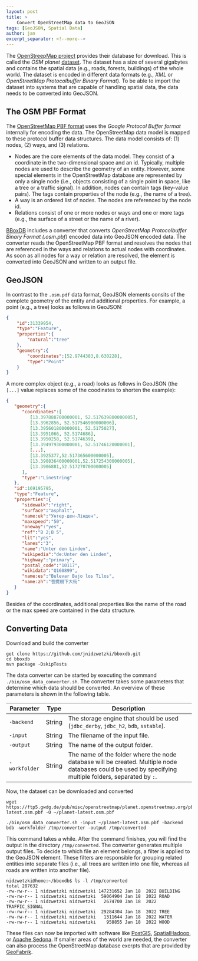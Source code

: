 ```yaml
---
layout: post
title: >
    Convert OpenStreetMap data to GeoJSON 
tags: [GeoJSON, Spatial Data]
author: jan
excerpt_separator: <!--more-->
---
```


The [OpenStreepMap project](https://www.openstreetmap.org/) provides their database for download. This is called the _OSM planet_ [dataset](https://wiki.openstreetmap.org/wiki/Planet.osm). The dataset has a size of several gigabytes and contains the spatial data (e.g., roads, forests, buildings) of the whole world. The dataset is encoded  in different data formats (e.g., _XML_ or _OpenStreetMap Protocolbuffer Binary Format_). To be able to import the dataset into systems that are capable of handling spatial data, the data needs to be converted into GeoJSON.

<!--more-->

## The OSM PBF Format

The [OpenStreetMap PBF format](https://wiki.openstreetmap.org/wiki/PBF_Format) uses the _Google Protocol Buffer format_ internally for encoding the data. The OpenStreetMap data model is mapped to these protocol buffer data structures. The data model consists of: (1) nodes, (2) ways, and (3) relations. 

* Nodes are the core elements of the data model. They consist of a coordinate in the two-dimensional space and an id. Typically, multiple nodes are used to describe the geometry of an entity. However, some special elements in the OpenStreetMap database are represented by only a single node (i.e., objects consisting of a single point in space, like a tree or a traffic signal). In addition, nodes can contain tags (key-value pairs). The tags contain properties of the node (e.g., the name of a tree). 
* A way is an ordered list of nodes. The nodes are referenced by the node id. 
* Relations consist of one or more nodes or ways and one or more tags (e.g., the surface of a street or the name of a river). 

[BBoxDB](https://bboxdb.org) includes a converter that converts _OpenStreetMap Protocolbuffer Binary Format (.osm.pbf)_ encoded data into GeoJSON encoded data. The converter reads the OpenStreetMap PBF format and resolves the nodes that are referenced in the ways and relations to actual nodes with coordinates. As soon as all nodes for a way or relation are resolved, the element is converted into GeoJSON and written to an output file.

## GeoJSON

In contrast to the `.osm.pdf` data format, GeoJSON elements consits of the complete geometry of the entity and additional properties. For example, a point (e.g., a tree) looks as follows in GeoJSON:

```json
{
    "id":31339954,
    "type":"Feature",
    "properties":{
        "natural":"tree"
    },
    "geometry":{
        "coordinates":[52.9744383,8.630228],
        "type":"Point"
    }
}
```

A more complex object (e.g., a road) looks as follows in GeoJSON (the `[...]` value replaces some of the coodinates to shorten the example):

```json
{
   "geometry":{
      "coordinates":[
         [13.397888700000001, 52.517639800000005],
         [13.3962856, 52.517546900000006],
         [13.395601800000001, 52.5175027],
         [13.3951066, 52.5174686],
         [13.3950258, 52.5174639],
         [13.394979300000001, 52.51746120000001],
         [...],
         [13.3925377,52.517365600000005],
         [13.390836400000001,52.517254300000005],
         [13.3906881,52.517270700000005]
      ],
      "type":"LineString"
   },
   "id":169195795,
   "type":"Feature",
   "properties":{
      "sidewalk":"right",
      "surface":"asphalt",
      "name:uk":"Унтер-ден-Лінден",
      "maxspeed":"50",
      "oneway":"yes",
      "ref":"B 2;B 5",
      "lit":"yes",
      "lanes":"3",
      "name":"Unter den Linden",
      "wikipedia":"de:Unter den Linden",
      "highway":"primary",
      "postal_code":"10117",
      "wikidata":"Q160899",
      "name:es":"Bulevar Bajo los Tilos",
      "name:zh":"菩提樹下大街"
   }
}
```

Besides of the coordinates, additional properties like the name of the road or the max speed are contained in the data structure.

## Converting Data

Download and build the converter

```shell
get clone https://github.com/jnidzwetzki/bboxdb.git
cd bboxdb
mvn package -DskipTests
```

The data converter can be started by executing the command `./bin/osm_data_converter.sh`. The converter takes some parameters that determine which data should be converted. An overview of these parameters is shown in the following table.


|   Parameter |  Type  | Description     |
|-------------|--------|-----------------|
`-backend`    | String | The storage engine that should be used (`jdbc_derby`, `jdbc_h2`, `bdb`, `sstable`). |
`-input`      | String | The filename of the input file. |
`-output`     | String | The name of the output folder. |
`-workfolder` | String | The name of the folder where the node database will be created. Multiple node databases could be used by specifying multiple folders, separated by `:`.|

Now, the dataset can be downloaded and converted

```shell
wget https://ftp5.gwdg.de/pub/misc/openstreetmap/planet.openstreetmap.org/pbf/planet-latest.osm.pbf -O ~/planet-latest.osm.pbf

./bin/osm_data_converter.sh -input ~/planet-latest.osm.pbf -backend bdb -workfolder /tmp/converter -output /tmp/converted
```

This command takes a while. After the command finishes, you will find the output in the directory `/tmp/converted`. The converter generates multiple output files. To decide to which file an element belongs, a filter is applied to the GeoJSON element. These filters are responsible for grouping related entities into separate files (i.e., all trees are written into one file, whereas all roads are written into another file). 

```shell
nidzwetzki@home:~/bboxdb$ ls -l /tmp/converted
total 287632
-rw-rw-r-- 1 nidzwetzki nidzwetzki 147231652 Jan 18  2022 BUILDING
-rw-rw-r-- 1 nidzwetzki nidzwetzki  59064904 Jan 18  2022 ROAD
-rw-rw-r-- 1 nidzwetzki nidzwetzki   2674700 Jan 18  2022 TRAFFIC_SIGNAL
-rw-rw-r-- 1 nidzwetzki nidzwetzki  29284304 Jan 18  2022 TREE
-rw-rw-r-- 1 nidzwetzki nidzwetzki   1311644 Jan 18  2022 WATER
-rw-rw-r-- 1 nidzwetzki nidzwetzki    958855 Jan 18  2022 WOOD
```

These files can now be imported with software like [PostGIS](https://postgis.net/), [SpatialHadoop](http://spatialhadoop.cs.umn.edu/), or [Apache Sedona](https://sedona.apache.org/). If smaller areas of the world are needed, the converter can also process the OpenStreetMap database exerpts that are provided by [GeoFabrik](https://download.geofabrik.de/).

